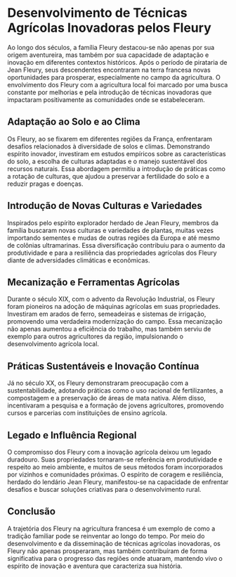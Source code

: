 # Desenvolvimento de Técnicas Agrícolas Inovadoras pelos Fleury

Ao longo dos séculos, a família Fleury destacou-se não apenas por sua origem aventureira, mas também por sua capacidade de adaptação e inovação em diferentes contextos históricos. Após o período de pirataria de Jean Fleury, seus descendentes encontraram na terra francesa novas oportunidades para prosperar, especialmente no campo da agricultura. O envolvimento dos Fleury com a agricultura local foi marcado por uma busca constante por melhorias e pela introdução de técnicas inovadoras que impactaram positivamente as comunidades onde se estabeleceram.

## Adaptação ao Solo e ao Clima

Os Fleury, ao se fixarem em diferentes regiões da França, enfrentaram desafios relacionados à diversidade de solos e climas. Demonstrando espírito inovador, investiram em estudos empíricos sobre as características do solo, a escolha de culturas adaptadas e o manejo sustentável dos recursos naturais. Essa abordagem permitiu a introdução de práticas como a rotação de culturas, que ajudou a preservar a fertilidade do solo e a reduzir pragas e doenças.

## Introdução de Novas Culturas e Variedades

Inspirados pelo espírito explorador herdado de Jean Fleury, membros da família buscaram novas culturas e variedades de plantas, muitas vezes importando sementes e mudas de outras regiões da Europa e até mesmo de colônias ultramarinas. Essa diversificação contribuiu para o aumento da produtividade e para a resiliência das propriedades agrícolas dos Fleury diante de adversidades climáticas e econômicas.

## Mecanização e Ferramentas Agrícolas

Durante o século XIX, com o advento da Revolução Industrial, os Fleury foram pioneiros na adoção de máquinas agrícolas em suas propriedades. Investiram em arados de ferro, semeadeiras e sistemas de irrigação, promovendo uma verdadeira modernização do campo. Essa mecanização não apenas aumentou a eficiência do trabalho, mas também serviu de exemplo para outros agricultores da região, impulsionando o desenvolvimento agrícola local.

## Práticas Sustentáveis e Inovação Contínua

Já no século XX, os Fleury demonstraram preocupação com a sustentabilidade, adotando práticas como o uso racional de fertilizantes, a compostagem e a preservação de áreas de mata nativa. Além disso, incentivaram a pesquisa e a formação de jovens agricultores, promovendo cursos e parcerias com instituições de ensino agrícola.

## Legado e Influência Regional

O compromisso dos Fleury com a inovação agrícola deixou um legado duradouro. Suas propriedades tornaram-se referência em produtividade e respeito ao meio ambiente, e muitos de seus métodos foram incorporados por vizinhos e comunidades próximas. O espírito de coragem e resiliência, herdado do lendário Jean Fleury, manifestou-se na capacidade de enfrentar desafios e buscar soluções criativas para o desenvolvimento rural.

## Conclusão

A trajetória dos Fleury na agricultura francesa é um exemplo de como a tradição familiar pode se reinventar ao longo do tempo. Por meio do desenvolvimento e da disseminação de técnicas agrícolas inovadoras, os Fleury não apenas prosperaram, mas também contribuíram de forma significativa para o progresso das regiões onde atuaram, mantendo vivo o espírito de inovação e aventura que caracteriza sua história.